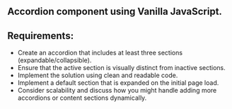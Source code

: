 ## Accordion component using Vanilla JavaScript.

## Requirements:

- Create an accordion that includes at least three sections (expandable/collapsible).
- Ensure that the active section is visually distinct from inactive sections.
- Implement the solution using clean and readable code.
- Implement a default section that is expanded on the initial page load.
- Consider scalability and discuss how you might handle adding more accordions or content
  sections dynamically.
